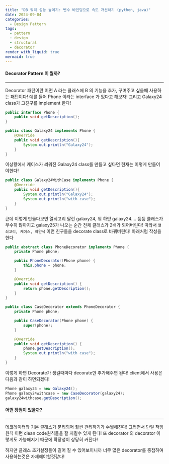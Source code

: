 ```yaml
---
title: "DB 쿼리 성능 높이기: 변수 바인딩으로 속도 개선하기 (python, java)"
date: 2024-09-04
categories:
  - Design Pattern
tags:
  - pattern
  - design
  - structural
  - decorator
render_with_liquid: true
mermaid: true
---
```

#### Decorator Pattern 이 뭘까?
---
Decorator 패턴이란 어떤 A 라는 클래스에 B 의 기능을 추가, 꾸며주고 싶을때 사용하는 패턴이다!
예를 들어 Phone 이라는 interface 가 있다고 해보자! 그리고 Galaxy24 class가 그친구를 implement 한다!

```java
public interface Phone {
	public void getDescription();
}

public class Galaxy24 implements Phone {
	@Override
	public void getDescription(){
		System.out.println("Galaxy24");
	}
}
```

이상황에서 케이스가 씌워진 Galaxy24 class를 만들고 싶다면 현재는 이렇게 만들어야한다!
```java
public class Galaxy24WithCase implements Phone {
	@Override
	public void getDescription(){
		System.out.println("Galaxy24");
		System.out.println("with case");
	}
}
```

근데 이렇게 만들다보면 열쇠고리 달린 galaxy24, 뭐 하얀 galaxy24.... 등등 클래스가 무수히 많아지고 galaxy25가 나오는 순간 전체 클래스가 2배가 되어버린다! 따라서 `열쇠고리, 케이스, 하얀색` 이런 친구들을 decorate class로 바꿔버린다! 아래처럼 작성을 한다

```java
public abstract class PhoneDecorator implements Phone {
    private Phone phone;

    public PhoneDecorator(Phone phone) {
		this.phone = phone;
    }

    @Override
    public void getDescription() {
        return phone.getDescription();
    }
}

public class CaseDecorator extends PhoneDecorator {
    private Phone phone;

    public CaseDecorator(Phone phone) {
		super(phone);
    }

    @Override
    public void getDescription() {
        phone.getDescription();
		System.out.println("with case");
    }
}
```

이렇게 하면 Decorate가 생길때마다 decorate만 추가해주면 된다! client에서 사용은 다음과 같이 하면되겠다!

```java
Phone galaxy24 = new Galaxy24();
Phone galaxy24withcase = new CaseDecorator(galaxy24);
galaxy24withcase.getDescription();
```

#### 어떤 장점이 있을까?
---
데코레이터와 기본 클래스가 분리되어 훨씬 관리하기가 수월해진다! 그러면서 단일 책임 원칙 이런 clean code원칙들을 잘 지킬수 있게 된다! 또 decorator 의 decorator 이렇게도 가능해지기 때문에 확장성이 상당히 커진다!

하지만 클래스 초기설정들이 길어 질 수 있어보이니까 너무 많은 decorator를 중첩하여 사용하는것은 자제해야할것같다!